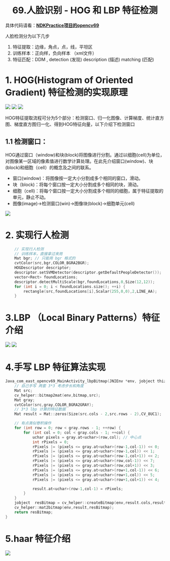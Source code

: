 # <center>69.人脸识别 - HOG 和 LBP 特征检测<center>

具体代码请看：**[NDKPractice项目的opencv69](https://github.com/EastUp/NDKPractice/tree/master/opencv69)**

人脸检测分为以下几步

1. 特征提取：边缘，角点，点，线，平坦区
2. 训练样本：正向样，负向样本 （xml文件）
3. 特征匹配：DDM , detection (发现)  description (描述)  matching (匹配) 

# 1. HOG(Histogram of Oriented Gradient) 特征检测的实现原理

![](../images/69.hog特征.png)
![](../images/69.hog分网格的梯度方向直方图.png)
![](../images/69.hog块描述子.png)

HOG特征提取流程可分为5个部分：检测窗口、归一化图像、计算梯度、统计直方图、梯度直方图归一化、得到HOG特征向量，以下介绍下检测窗口

## 1.1 检测窗口：
HOG通过窗口（window)和块(block)将图像进行分割。通过以细胞(cell)为单位，对图像某一区域的像素值进行数学计算处理。在此先介绍窗口(window)、块(block)和细胞（cell）的概念及之间的联系。

- 窗口(window)：将图像按一定大小分割成多个相同的窗口，滑动。
- 块（block)：将每个窗口按一定大小分割成多个相同的块，滑动。
- 细胞（cell)：将每个窗口按一定大小分割成多个相同的细胞，属于特征提取的单元，静止不动。
- 图像(image)->检测窗口(win)->图像块(block)->细胞单元(cell)

![](../images/69.hog检测窗口.jpg)

# 2. 实现行人检测

```c++
    // 实现行人检测
    // 训练样本，直接拿过来用
    Mat bgr; // 只能用 bgr 格式的
    cvtColor(src,bgr,COLOR_BGRA2BGR);
    HOGDescriptor descriptor;
    descriptor.setSVMDetector(descriptor.getDefaultPeopleDetector());
    vector<Rect> foundLocations;
    descriptor.detectMultiScale(bgr,foundLocations,0,Size(12,12));
    for (int i = 0; i < foundLocations.size(); ++i) {
        rectangle(src,foundLocations[i],Scalar(255,0,0),2,LINE_AA);
    }
```

# 3.LBP （Local Binary Patterns）特征介绍

![](../images/69.lbp.特征.png)
![](../images/69.lbp表达.png)



# 4.手写 LBP 特征算法实现


```c++
Java_com_east_opencv69_MainActivity_lbpBitmap(JNIEnv *env, jobject thiz, jobject bitmap) {
    // 自己手写 两套 3*3 考虑步长和角度
    Mat src;
    cv_helper::bitmap2mat(env,bitmap,src);
    Mat gray;
    cvtColor(src,gray,COLOR_BGRA2GRAY);
    // 3*3 lbp 计算的特征数据
    Mat result = Mat::zeros(Size(src.cols - 2,src.rows - 2),CV_8UC1);

    // 有点类似卷积操作
    for (int row = 0; row < gray.rows - 1; ++row) {
        for (int col = 0; col < gray.cols - 1; ++col) {
            uchar pixels = gray.at<uchar>(row,col); // 中心点
            int rPixels = 0;
            rPixels |= (pixels <= gray.at<uchar>(row-1,col-1)) << 0;
            rPixels |= (pixels <= gray.at<uchar>(row-1,col)) << 1;
            rPixels |= (pixels <= gray.at<uchar>(row-1,col+1)) << 2;
            rPixels |= (pixels <= gray.at<uchar>(row,col-1)) << 7;
            rPixels |= (pixels <= gray.at<uchar>(row,col+1)) << 3;
            rPixels |= (pixels <= gray.at<uchar>(row+1,col-1)) << 6;
            rPixels |= (pixels <= gray.at<uchar>(row+1,col)) << 5;
            rPixels |= (pixels <= gray.at<uchar>(row+1,col+1)) << 4;

            result.at<uchar>(row-1,col-1) = rPixels;
        }
    }
    jobject  resBitmap = cv_helper::createBitmap(env,result.cols,result.rows,src.type());
    cv_helper::mat2bitmap(env,result,resBitmap);
    return resBitmap;
}
```

# 5.haar 特征介绍

![](../images/69.Haar特征.png)




